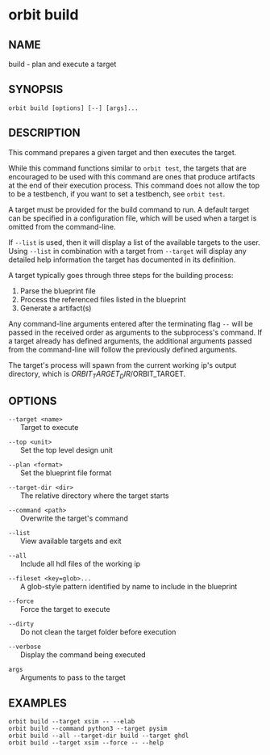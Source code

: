 # __orbit build__

## __NAME__

build - plan and execute a target

## __SYNOPSIS__

```
orbit build [options] [--] [args]...
```

## __DESCRIPTION__

This command prepares a given target and then executes the target.

While this command functions similar to `orbit test`, the targets that are 
encouraged to be used with this command are ones that produce artifacts at the
end of their execution process. This command does not allow the top to be a
testbench, if you want to set a testbench, see `orbit test`.

A target must be provided for the build command to run. A default target can
be specified in a configuration file, which will be used when a target is
omitted from the command-line.

If `--list` is used, then it will display a list of the available targets to
the user. Using `--list` in combination with a target from `--target` will
display any detailed help information the target has documented in its 
definition.

A target typically goes through three steps for the building process:  
   1. Parse the blueprint file  
   2. Process the referenced files listed in the blueprint  
   3. Generate a artifact(s)

Any command-line arguments entered after the terminating flag `--` will be
passed in the received order as arguments to the subprocess's command. If a 
target already has defined arguments, the additional arguments passed from the 
command-line will follow the previously defined arguments.

The target's process will spawn from the current working ip's output directory,
which is $ORBIT_TARGET_DIR/$ORBIT_TARGET.

## __OPTIONS__

`--target <name>`  
      Target to execute

`--top <unit>`  
      Set the top level design unit

`--plan <format>`  
      Set the blueprint file format

`--target-dir <dir>`  
      The relative directory where the target starts

`--command <path>`  
      Overwrite the target's command

`--list`  
      View available targets and exit

`--all`  
      Include all hdl files of the working ip

`--fileset <key=glob>...`  
      A glob-style pattern identified by name to include in the blueprint

`--force`  
      Force the target to execute 

`--dirty`  
      Do not clean the target folder before execution

`--verbose`  
      Display the command being executed

`args`  
      Arguments to pass to the target

## __EXAMPLES__

```
orbit build --target xsim -- --elab
orbit build --command python3 --target pysim
orbit build --all --target-dir build --target ghdl
orbit build --target xsim --force -- --help
```


